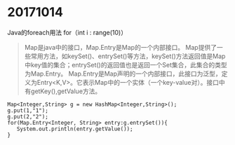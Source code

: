 # 20171014

Java的foreach用法
for（int i : range(10)） 

>Map是java中的接口，Map.Entry是Map的一个内部接口。
Map提供了一些常用方法，如keySet()、entrySet()等方法，keySet()方法返回值是Map中key值的集合；entrySet()的返回值也是返回一个Set集合，此集合的类型为Map.Entry。
Map.Entry是Map声明的一个内部接口，此接口为泛型，定义为Entry<K,V>。它表示Map中的一个实体（一个key-value对）。接口中有getKey(),getValue方法。

```
Map<Integer,String> g = new HashMap<Integer,String>();  
g.put(1,"1");  
g.put(2,"2");  
for(Map.Entry<Integer, String> entry:g.entrySet()){  
   System.out.println(entry.getValue());  
} 
```
